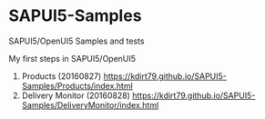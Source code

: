 # SAPUI5-Samples
SAPUI5/OpenUI5 Samples and tests

My first steps in SAPUI5/OpenUI5

1. Products (20160827)
   https://kdirt79.github.io/SAPUI5-Samples/Products/index.html
2. Delivery Monitor (20160828)
   https://kdirt79.github.io/SAPUI5-Samples/DeliveryMonitor/index.html
